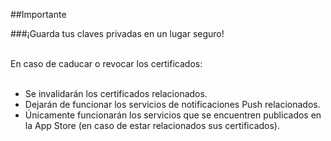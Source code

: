 ##Importante
<br />

###¡Guarda tus claves privadas en un lugar seguro!

<br />
En caso de caducar o revocar los certificados:
<br />
<br />

- Se invalidarán los certificados relacionados.
- Dejarán de funcionar los servicios de notificaciones Push relacionados.
- Únicamente funcionarán los servicios que se encuentren publicados en la App Store (en caso de estar relacionados sus certificados).